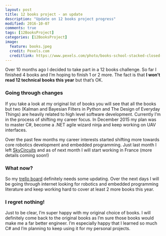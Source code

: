 ```yaml
---
layout: post
title: 12 books project - an update
description: "Update on 12 books project progress"
modified: 2016-10-07
comments: true
tags: [12BooksProject]
categories: [12BooksProject]
image:
  feature: books.jpeg
  credit: Pexels.com
  creditlink: https://www.pexels.com/photo/books-school-stacked-closed-48126/
---
```

Over 10 months ago I decided to take part in a 12 books challenge. So far I finished 4 books and I’m hoping to finish 1 or 2 more. The fact is that **I won’t read 12 technical books this year** but that’s OK.

<!-- more -->

### Going through changes

If you take a look at my original list of books you will see that all the books but two (Kalman and Bayesian Filters in Python and The Design of Everyday Things) are heavily related to high level software development. Currently I’m in the process of shifting my career focus. In December 2015 my plan was to master C#, become a .NET agile wizard ninja and keep working on UAV interfaces.

Over the past few months my career interests started shifting more towards core robotics development and embedded programming. Just last month I left [SkyCircuits](https://www.skycircuits.com/) and as of next month I will start working in France (more details coming soon!)

### What now?
So my [trello board](https://trello.com/b/2GstvyIq/12books) definitely needs some updating. Over the next days I will be going through internet looking for robotics and embedded programming literature and keep working hard to cover at least 2 more books this year.

### I regret nothing!
Just to be clear, I’m super happy with my original choice of books. I will definitely come back to the original books as I’m sure those books would make me a far better engineer. I’m especially happy that I learned so much C# and I’m planning to keep using it for my personal projects.
